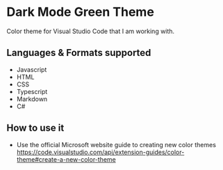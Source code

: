 # Dark Mode Green Theme
Color theme for Visual Studio Code that I am working with. 

## Languages & Formats supported
 - Javascript
 - HTML
 - CSS
 - Typescript
 - Markdown
 - C#

## How to use it
 - Use the official Microsoft website guide to creating new color themes
 https://code.visualstudio.com/api/extension-guides/color-theme#create-a-new-color-theme

